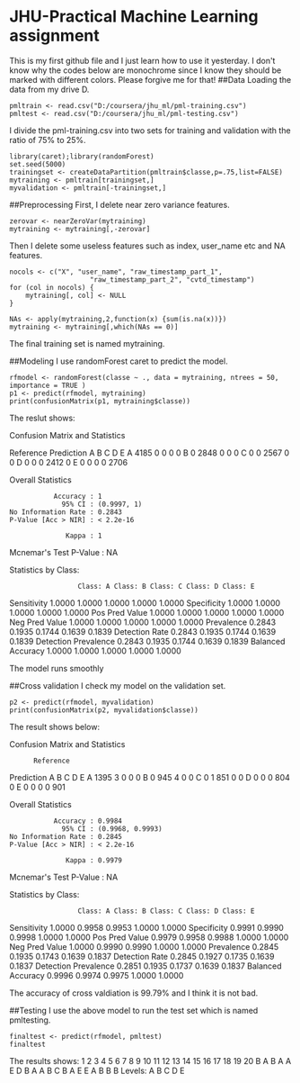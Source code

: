 # JHU-Practical Machine Learning assignment
This is my first github file and I just learn how to use it yesterday. I don't know why the codes below are monochrome since I know they should be marked with different colors.
Please forgive me for that!
##Data
Loading the data from my drive D.
```
pmltrain <- read.csv("D:/coursera/jhu_ml/pml-training.csv")
pmltest <- read.csv("D:/coursera/jhu_ml/pml-testing.csv")
```
I divide the pml-training.csv into two sets for training and validation with the ratio of 75% to 25%.
```
library(caret);library(randomForest)
set.seed(5000)
trainingset <- createDataPartition(pmltrain$classe,p=.75,list=FALSE)
mytraining <- pmltrain[trainingset,]
myvalidation <- pmltrain[-trainingset,]
```

##Preprocessing
First, I delete near zero variance features.
```
zerovar <- nearZeroVar(mytraining) 
mytraining <- mytraining[,-zerovar]
```
Then I delete some useless features such as index, user_name etc and NA features.
```
nocols <- c("X", "user_name", "raw_timestamp_part_1",
                    "raw_timestamp_part_2", "cvtd_timestamp")
for (col in nocols) {
    mytraining[, col] <- NULL
}

NAs <- apply(mytraining,2,function(x) {sum(is.na(x))})
mytraining <- mytraining[,which(NAs == 0)]
```
The final training set is named mytraining.

##Modeling
I use randomForest caret to predict the model.
```
rfmodel <- randomForest(classe ~ ., data = mytraining, ntrees = 50, importance = TRUE )
p1 <- predict(rfmodel, mytraining)
print(confusionMatrix(p1, mytraining$classe))
```
The reslut shows:

Confusion Matrix and Statistics

Reference
Prediction    A    B    C    D    E
         A 4185    0    0    0    0
         B    0 2848    0    0    0
         C    0    0 2567    0    0
         D    0    0    0 2412    0
         E    0    0    0    0 2706

Overall Statistics
                                     
               Accuracy : 1          
                 95% CI : (0.9997, 1)
    No Information Rate : 0.2843     
    P-Value [Acc > NIR] : < 2.2e-16  
                                     
                  Kappa : 1          
 Mcnemar's Test P-Value : NA         

Statistics by Class:

                     Class: A Class: B Class: C Class: D Class: E
Sensitivity            1.0000   1.0000   1.0000   1.0000   1.0000
Specificity            1.0000   1.0000   1.0000   1.0000   1.0000
Pos Pred Value         1.0000   1.0000   1.0000   1.0000   1.0000
Neg Pred Value         1.0000   1.0000   1.0000   1.0000   1.0000
Prevalence             0.2843   0.1935   0.1744   0.1639   0.1839
Detection Rate         0.2843   0.1935   0.1744   0.1639   0.1839
Detection Prevalence   0.2843   0.1935   0.1744   0.1639   0.1839
Balanced Accuracy      1.0000   1.0000   1.0000   1.0000   1.0000

The model runs smoothly

##Cross validation
I check my model on the validation set.
```
p2 <- predict(rfmodel, myvalidation)
print(confusionMatrix(p2, myvalidation$classe))
```

The result shows below:

Confusion Matrix and Statistics

          Reference
Prediction    A    B    C    D    E
         A 1395    3    0    0    0
         B    0  945    4    0    0
         C    0    1  851    0    0
         D    0    0    0  804    0
         E    0    0    0    0  901

Overall Statistics
                                          
               Accuracy : 0.9984          
                 95% CI : (0.9968, 0.9993)
    No Information Rate : 0.2845          
    P-Value [Acc > NIR] : < 2.2e-16       
                                          
                  Kappa : 0.9979          
 Mcnemar's Test P-Value : NA              

Statistics by Class:

                     Class: A Class: B Class: C Class: D Class: E
Sensitivity            1.0000   0.9958   0.9953   1.0000   1.0000
Specificity            0.9991   0.9990   0.9998   1.0000   1.0000
Pos Pred Value         0.9979   0.9958   0.9988   1.0000   1.0000
Neg Pred Value         1.0000   0.9990   0.9990   1.0000   1.0000
Prevalence             0.2845   0.1935   0.1743   0.1639   0.1837
Detection Rate         0.2845   0.1927   0.1735   0.1639   0.1837
Detection Prevalence   0.2851   0.1935   0.1737   0.1639   0.1837
Balanced Accuracy      0.9996   0.9974   0.9975   1.0000   1.0000

The accuracy of cross valdiation is 99.79% and I think it is not bad.

##Testing
I use the above model to run the test set which is named pmltesting.
```
finaltest <- predict(rfmodel, pmltest)
finaltest
```

The results shows:
1 2 3 4 5 6 7 8 9 10 11 12 13 14 15 16 17 18 19 20
B A B A A E D B A  A  B  C  B  A  E  E  A  B  B  B
Levels: A B C D E






